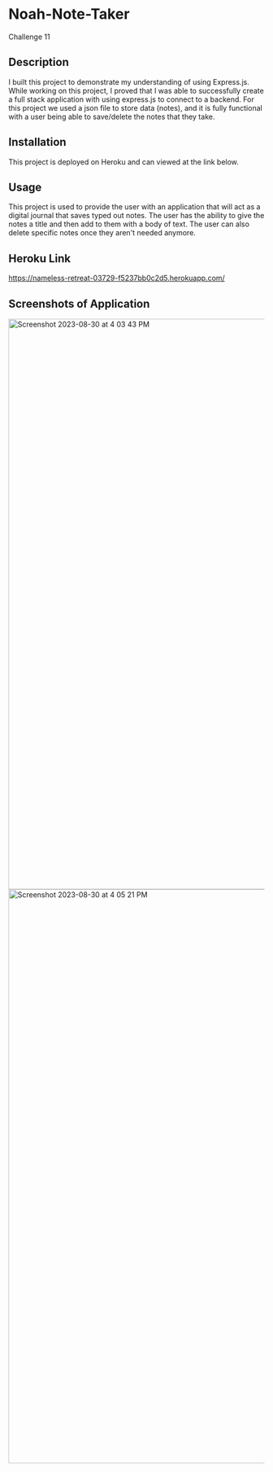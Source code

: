 # Noah-Note-Taker
Challenge 11

## Description
I built this project to demonstrate my understanding of using Express.js. While working on this project, I proved that I was able to successfully create a full stack application with using express.js to connect to a backend. For this project we used a json file to store data (notes), and it is fully functional with a user being able to save/delete the notes that they take.

## Installation
This project is deployed on Heroku and can viewed at the link below.

## Usage
This project is used to provide the user with an application that will act as a digital journal that saves typed out notes. The user has the ability to give the notes a title and then add to them with a body of text. The user can also delete specific notes once they aren't needed anymore.

## Heroku Link
https://nameless-retreat-03729-f5237bb0c2d5.herokuapp.com/

## Screenshots of Application
<img width="1121" alt="Screenshot 2023-08-30 at 4 03 43 PM" src="https://github.com/noahsimcoe/Noah-Note-Taker/assets/109931528/e00044b7-56fb-45df-bbd7-f1d1edd30f6f">
<img width="1128" alt="Screenshot 2023-08-30 at 4 05 21 PM" src="https://github.com/noahsimcoe/Noah-Note-Taker/assets/109931528/699c030c-cbf6-40df-8527-496ecca93ea8">




